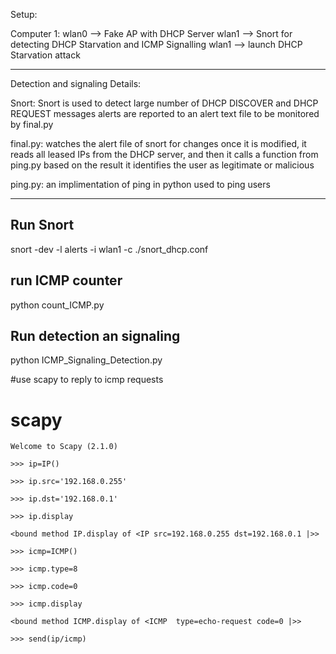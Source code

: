 Setup:

Computer 1: wlan0 --> Fake AP with DHCP Server
	    	wlan1 --> Snort for detecting DHCP Starvation and ICMP Signalling
	   		wlan1 --> launch DHCP Starvation attack
___________________________________
Detection and signaling Details:

Snort: 
	Snort is used to detect large number of DHCP DISCOVER and DHCP REQUEST messages
	alerts are reported to an alert text file to be monitored by final.py

final.py:
	watches the alert file of snort for changes
	once it is modified, it reads all leased IPs from the DHCP server, and then
	it calls a function from ping.py
	based on the result it identifies the user as legitimate or malicious

ping.py:
	an implimentation of ping in python used to ping users

---------------------------------------------------------------------------------------

## Run Snort
snort -dev -l alerts -i wlan1 -c ./snort_dhcp.conf

## run ICMP counter
 python count_ICMP.py

## Run detection an signaling
python ICMP_Signaling_Detection.py


#use scapy to reply to icmp requests
   # scapy

    Welcome to Scapy (2.1.0)

    >>> ip=IP()

    >>> ip.src='192.168.0.255'

    >>> ip.dst='192.168.0.1'

    >>> ip.display

    <bound method IP.display of <IP src=192.168.0.255 dst=192.168.0.1 |>>

    >>> icmp=ICMP()

    >>> icmp.type=8

    >>> icmp.code=0

    >>> icmp.display

    <bound method ICMP.display of <ICMP  type=echo-request code=0 |>>

    >>> send(ip/icmp)
